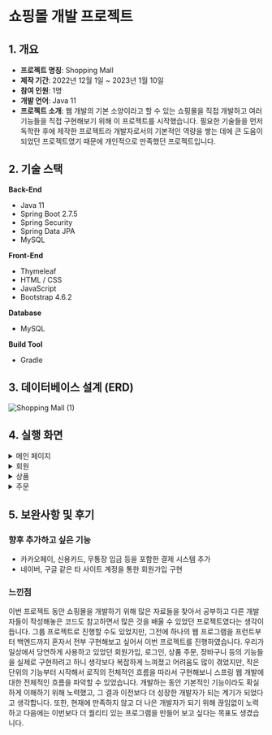 # 쇼핑몰 개발 프로젝트

## 1. 개요
- **프로젝트 명칭**: Shopping Mall
- **제작 기간**: 2022년 12월 1일 ~ 2023년 1월 10일
- **참여 인원**: 1명
- **개발 언어**: Java 11
- **프로젝트 소개**: 웹 개발의 기본 소양이라고 할 수 있는 쇼핑몰을 직접 개발하고 여러 기능들을 직접 구현해보기 위해 이 프로젝트를 시작했습니다. 필요한 기술들을 먼저 독학한 후에 제작한 프로젝트라 개발자로서의 기본적인 역량을 쌓는 데에 큰 도움이 되었던 프로젝트였기 때문에 개인적으로 만족했던 프로젝트입니다.   


## 2. 기술 스택
**Back-End**
- Java 11
- Spring Boot 2.7.5
- Spring Security
- Spring Data JPA
- MySQL  


**Front-End**
- Thymeleaf
- HTML / CSS
- JavaScript
- Bootstrap 4.6.2   


**Database**
- MySQL  


**Build Tool**
- Gradle


## 3. 데이터베이스 설계 (ERD)
![Shopping Mall (1)](https://user-images.githubusercontent.com/93713151/209469085-d85417eb-7cab-439f-941c-1d1ccd17a29f.png)  



## 4. 실행 화면
<details><summary>메인 페이지</summary>
  
  #### 메인화면 - 사용자 계정
  
  사용자 계정에서는 장바구니, 주문내역, 회원정보 등의 기능을 이용할 수 있습니다.
  ![image](https://user-images.githubusercontent.com/93713151/211207674-48b22b7e-bcbd-45c9-803e-abf153190295.png)

  
  #### 메인화면 - 관리자 계정
  
  관리자 계정에서는 사용자 계정에서 사용 가능한 기능 외에 회원관리, 상품 등록 및 수정 등의 기능 또한 이용할 수 있습니다.
  ![image](https://user-images.githubusercontent.com/93713151/211207708-1536ee76-ec77-4e8c-8ba3-706aabac6e47.png)
  
  
  
  #### 판매중인 상품의 모습
  
  판매중인 상품은 '판매중'이라는 마크를 확인할 수 있고, 상품을 주문하거나 장바구니에 담을수 있습니다.
  <img src="https://user-images.githubusercontent.com/93713151/211207133-7a560a71-6065-4a90-a806-5d0ef7eb7988.png" width="390px" height="400px">  
  
   
  #### 품절된 상품의 모습
  
  품절된 상품은 주문하기나 장바구니 기능을 이용할 수 없고, 상품 이름 위에 '품절'이라는 마크가 붙어 있습니다.
  <img src="https://user-images.githubusercontent.com/93713151/211207155-d3a6f109-2b72-49d9-bd2f-bb8cdc7a63d6.png" width="390px" height="400px">

</details>  



<details><summary>회원</summary>
  
  #### 회원가입
  
  쇼핑몰의 회원가입 페이지 입니다.
  ![image](https://user-images.githubusercontent.com/93713151/211153727-8cf352e0-586a-45e6-9712-abfe73f244a0.png)

  <img src="https://user-images.githubusercontent.com/93713151/211154272-a32e7091-6844-4a41-9cea-2ac2027697ae.png" width="390px" height="420px">
  
  <img src="https://user-images.githubusercontent.com/93713151/211154696-983973df-fd1b-4bf8-bff6-2afce08ff5a5.png" width="390px" height="420px">
  
  <img src="https://user-images.githubusercontent.com/93713151/211154823-d9e9438d-3b02-458f-ad8b-ed31dc7d75e7.png" width="390px" height="380px">
  
  <img src="https://user-images.githubusercontent.com/93713151/211154983-aa8f7e39-fef5-4871-b78e-ca917da64b2b.png" width="390px" height="450px">  
  
  위 사진들은 회원가입 페이지에서의 예외 처리 및 이메일 인증 기능을 확인할 수 있습니다.
  

  #### 로그인
  
  쇼핑몰의 로그인 페이지 입니다.
  
  ![image](https://user-images.githubusercontent.com/93713151/211155714-48c98253-6816-4910-98b3-433d3f0f24ee.png)   
  
  
  아이디 혹은 비밀번호가 틀렸을 경우 아래 메세지를 확인할 수 있습니다.
  ![image](https://user-images.githubusercontent.com/93713151/211155668-089332af-5903-419a-88ae-636627267e96.png)
  
  
  #### 회원정보
  
  회원정보를 확인하는 페이지입니다. 수정하기 버튼을 클릭해서 회원정보를 수정할 수 있습니다.
  
  <img src="https://user-images.githubusercontent.com/93713151/211207836-fcc1d576-d253-4553-8543-788c7b56d76d.png" width="780px" height="800px">

  <img src="https://user-images.githubusercontent.com/93713151/211209735-5d2cd1e9-2afe-4d8c-8c09-0fd6b971163d.png" width="390px" height="180px">
  
  <img src="https://user-images.githubusercontent.com/93713151/211208464-ab9aebea-e159-4726-815c-413c442bdc6f.png" width="390px" height="180px">  



</details>  


<details><summary>상품</summary>
  
  #### 상품 등록 페이지
  <img src = "https://user-images.githubusercontent.com/93713151/211206330-4ade9b54-965e-40b5-81c4-3903b5a8116a.png" width="390px" height="400px">
  
  #### 상품 수정 페이지
  ![image](https://user-images.githubusercontent.com/93713151/211207574-1e44b59c-c016-42c8-8691-800cebe899c0.png)

  
  <img src = "https://user-images.githubusercontent.com/93713151/211206014-eb161a2f-1f0e-4f2d-95cc-e51f689da63d.png" width="390px" height="400px">

</details>  



<details><summary>주문</summary>

  #### 장바구니
  
  현재 장바구니에 담긴 상품들을 확인 할 수 있습니다. 체크박스로 주문할 상품들을 고를수 있으며 수량도 조절할 수 있습니다. X 버튼을 누르면 상품을 제거할 수 있고, 상품을 다 고르면 우측 하단에 총 주문 금액이 표시됩니다.
  ![image](https://user-images.githubusercontent.com/93713151/211208834-b2453148-cfc3-4b97-a4ec-091623cfd77a.png)

  
  #### 주문내역
  
  상품을 구매했을 때의 이력을 확인할 수 있습니다. 주문 취소 버튼을 클릭해서 주문을 취소할 수 있습니다.
  ![image](https://user-images.githubusercontent.com/93713151/211208867-946b0031-d1ec-421b-ae43-777131072ceb.png)   
  
  
  주문을 완료하면 회원은 본인이 지정한 이메일 계정으로 주문내역서를 받을수 있습니다.
  ![image](https://user-images.githubusercontent.com/93713151/211209622-581f6359-5a4e-43f9-94ca-3dc49e9cd408.png)

  
  
  주문을 취소할 경우에 "Cancelled" 라벨이 붙습니다.
  ![image](https://user-images.githubusercontent.com/93713151/211208899-388051b9-02e5-4fb9-a375-4bdb65b79581.png)


  
  
</details>


## 5. 보완사항 및 후기
### 향후 추가하고 싶은 기능
- 카카오페이, 신용카드, 무통장 입금 등을 포함한 결제 시스템 추가
- 네이버, 구글 같은 타 사이트 계정을 통한 회원가입 구현  


### 느낀점
이번 프로젝트 동안 쇼핑몰을 개발하기 위해 많은 자료들을 찾아서 공부하고 다른 개발자들이 작성해놓은 코드도 참고하면서 많은 것을 배울 수 있었던 프로젝트였다는 생각이 듭니다. 그룹 프로젝트로 진행할 수도 있었지만, 그전에 하나의 웹 프로그램을 프런트부터 백엔드까지 혼자서 전부 구현해보고 싶어서 이번 프로젝트를 진행하였습니다. 우리가 일상에서 당연하게 사용하고 있었던 회원가입, 로그인, 상품 주문, 장바구니 등의 기능들을 실제로 구현하려고 하니 생각보다 복잡하게 느껴졌고 어려움도 많이 겪었지만, 작은 단위의 기능부터 시작해서 로직의 전체적인 흐름을 따라서 구현해보니 스프링 웹 개발에 대한 전체적인 흐름을 파악할 수 있었습니다. 개발하는 동안 기본적인 기능이라도 확실하게 이해하기 위해 노력했고, 그 결과 이전보다 더 성장한 개발자가 되는 계기가 되었다고 생각합니다. 또한, 현재에 만족하지 않고 더 나은 개발자가 되기 위해 끊임없이 노력하고 다음에는 이번보다 더 퀄리티 있는 프로그램을 만들어 보고 싶다는 목표도 생겼습니다.
